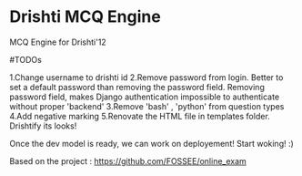 Drishti MCQ Engine
=========

MCQ Engine for Drishti'12

#TODOs

1.Change username to drishti id
2.Remove password from login. Better to set a default password than removing the password field. Removing password field, makes Django authentication impossible to authenticate without proper 'backend'
3.Remove 'bash' , 'python' from question types
4.Add negative marking
5.Renovate the HTML file in templates folder. Drishtify its looks!


Once the dev model is ready, we can work on deployement! Start woking! :)

Based on the project : https://github.com/FOSSEE/online_exam
